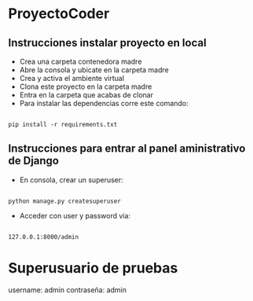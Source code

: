 # ProyectoCoder

## Instrucciones instalar proyecto en local
+ Crea una carpeta contenedora madre
+ Abre la consola y ubicate en la carpeta madre
+ Crea y activa el ambiente virtual
+ Clona este proyecto en la carpeta madre
+ Entra en la carpeta que acabas de clonar
+ Para instalar las dependencias corre este comando:

```

pip install -r requirements.txt

```

## Instrucciones para entrar al panel aministrativo de Django

+ En consola, crear un superuser:

```

python manage.py createsuperuser

```

+ Acceder con user y password via:

```

127.0.0.1:8000/admin

```

# Superusuario de pruebas

username: admin
contraseña: admin

